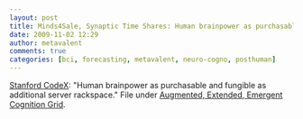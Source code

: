 ```yaml
---
layout: post
title: Minds4Sale, Synaptic Time Shares: Human brainpower as purchasable and fungible as server rackspace
date: 2009-11-02 12:29
author: metavalent
comments: true
categories: [bci, forecasting, metavalent, neuro-cogno, posthuman]
---
```

<a href="http://tr.im/minds4sale" target="_blank">Stanford CodeX</a>: "Human brainpower as purchasable and fungible as additional server rackspace." File under <a href="http://bit.ly/augcog" target="_blank">Augmented, Extended, Emergent Cognition Grid</a>.<br /><br /><div class="zemanta-pixie"><img class="zemanta-pixie-img" alt="" src="http://img.zemanta.com/pixy.gif?x-id=ea362c37-fffd-8aa9-b9be-10f51906e128" /></div>
